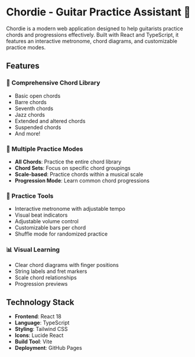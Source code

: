 # Chordie - Guitar Practice Assistant 🎸

Chordie is a modern web application designed to help guitarists practice chords and progressions effectively. Built with React and TypeScript, it features an interactive metronome, chord diagrams, and customizable practice modes.

## Features

### 🎵 Comprehensive Chord Library
- Basic open chords
- Barre chords
- Seventh chords
- Jazz chords
- Extended and altered chords
- Suspended chords
- And more!

### 🎯 Multiple Practice Modes
- **All Chords**: Practice the entire chord library
- **Chord Sets**: Focus on specific chord groupings
- **Scale-based**: Practice chords within a musical scale
- **Progression Mode**: Learn common chord progressions

### 🔄 Practice Tools
- Interactive metronome with adjustable tempo
- Visual beat indicators
- Adjustable volume control
- Customizable bars per chord
- Shuffle mode for randomized practice

### 📊 Visual Learning
- Clear chord diagrams with finger positions
- String labels and fret markers
- Scale chord relationships
- Progression previews

## Technology Stack

- **Frontend**: React 18
- **Language**: TypeScript
- **Styling**: Tailwind CSS
- **Icons**: Lucide React
- **Build Tool**: Vite
- **Deployment**: GitHub Pages
